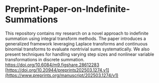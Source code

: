 # Preprint-Paper-on-Indefinite-Summations
This repository contains my research on a novel approach to indefinite summation using integral transform methods. The paper introduces a generalized framework leveraging Laplace transforms and continuous binomial transforms to evaluate nontrivial sums systematically. We also present techniques for handling varying step sizes and nonlinear variable transformations in discrete summation.   https://doi.org/10.6084/m9.figshare.28612283
[https://doi.org/10.20944/preprints202503.1274.v1](https://www.preprints.org/manuscript/202503.1274/v1)
